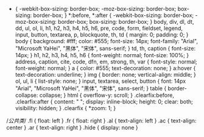 * {
  -webkit-box-sizing: border-box;
     -moz-box-sizing: border-box;
          box-sizing: border-box;
  }
  *:before,
  *:after {
  -webkit-box-sizing: border-box;
     -moz-box-sizing: border-box;
          box-sizing: border-box;
  }
  body, div, dl, dt, dd, ul, ol, li, h1, h2, h3, h4, h5, h6, pre, code, form, fieldset, legend, input, button, textarea, p, blockquote, th, td {
    margin: 0;
    padding: 0;
  }
  body {
    background: #fff;
    color: #555;
    font-size: 14px;
    font-family: "Arial", "Microsoft YaHei", "黑体", "宋体", sans-serif;
  }
  td, th, caption {
    font-size: 14px;
  }
  h1, h2, h3, h4, h5, h6 {
    font-weight: normal;
    font-size: 100%;
  }
  address, caption, cite, code, dfn, em, strong, th, var {
    font-style: normal;
    font-weight: normal;
  }
  a {
    color: #555;
    text-decoration: none;
  }
  a:hover {
    text-decoration: underline;
  }
  img {
    border: none;
    vertical-align: middle;
  }
  ol, ul, li {
    list-style: none;
  }
  input, textarea, select, button {
    font: 14px "Arial", "Microsoft YaHei", "黑体", "宋体", sans-serif;
  }
  table {
    border-collapse: collapse;
  }
  html {
    overflow-y: scroll;
  }
  .clearfix:before,
  .clearfix:after {
    content: " ";
    display: inline-block;
    height: 0;
    clear: both;
    visibility: hidden;
  }
  .clearfix {
    *zoom: 1;
  }

/*公共类*/
.fl {
    float: left
}
.fr {
    float: right
}
.al {
    text-align: left
}
.ac {
    text-align: center
}
.ar {
    text-align: right
}
.hide {
    display: none
}

